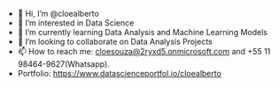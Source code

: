 - 👋 Hi, I’m @cloealberto
- 👀 I’m interested in Data Science
- 🌱 I’m currently learning Data Analysis and Machine Learning Models
- 💞️ I’m looking to collaborate on Data Analysis Projects
- 📫 How to reach me: cloesouza@2ryxd5.onmicrosoft.com and +55 11 98464-9627(Whatsapp).
- Portfolio: https://www.datascienceportfol.io/cloealberto

<!---
cloealberto/cloealberto is a ✨ special ✨ repository because its `README.md` (this file) appears on your GitHub profile.
You can click the Preview link to take a look at your changes.
--->
